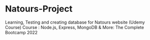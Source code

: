 # Natours-Project
Learning, Testing and creating database for Natours website (Udemy Course)
Course : Node.js, Express, MongoDB & More: The Complete Bootcamp 2022
